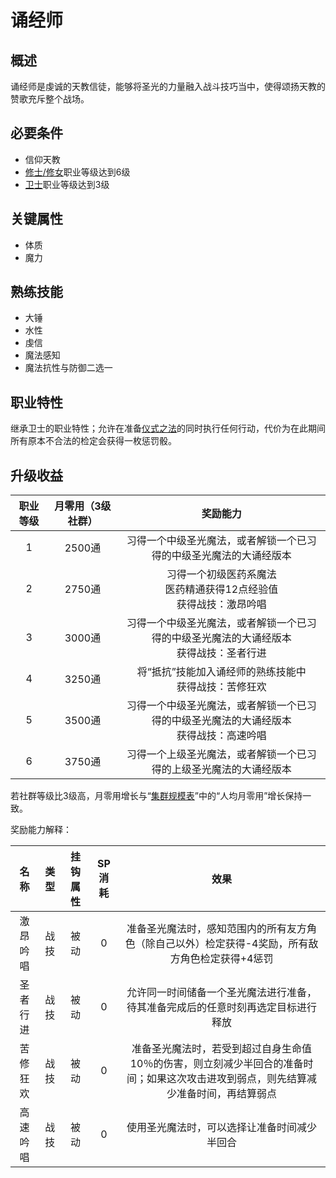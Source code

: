 # 诵经师

## 概述

诵经师是虔诚的天教信徒，能够将圣光的力量融入战斗技巧当中，使得颂扬天教的赞歌充斥整个战场。

## 必要条件

* 信仰天教
* <a href="../friar_nun" target="_blank">修士/修女</a>职业等级达到6级
* <a href="../../../basicJob/Guard" target="_blank">卫士</a>职业等级达到3级

## 关键属性

* 体质
* 魔力

## 熟练技能

* 大锤
* 水性
* 虔信
* 魔法感知
* 魔法抗性与防御二选一

## 职业特性

继承卫士的职业特性；允许在准备<a href="/rules/V4.x rules/8·magic/#仪式之法" target="_blank">仪式之法</a>的同时执行任何行动，代价为在此期间所有原本不合法的检定会获得一枚惩罚骰。

## 升级收益

职业等级|月零用（3级社群）|奖励能力
:--:|:--:|:--:
1|2500通|习得一个中级圣光魔法，或者解锁一个已习得的中级圣光魔法的大诵经版本
2|2750通|习得一个初级医药系魔法<br>医药精通获得12点经验值<br>获得战技：激昂吟唱
3|3000通|习得一个中级圣光魔法，或者解锁一个已习得的中级圣光魔法的大诵经版本<br>获得战技：圣者行进
4|3250通|将“抵抗”技能加入诵经师的熟练技能中<br>获得战技：苦修狂欢
5|3500通|习得一个中级圣光魔法，或者解锁一个已习得的中级圣光魔法的大诵经版本<br>获得战技：高速吟唱
6|3750通|习得一个上级圣光魔法，或者解锁一个已习得的上级圣光魔法的大诵经版本

若社群等级比3级高，月零用增长与“<a href="../../../scaleList" target="_blank">集群规模表</a>”中的“人均月零用”增长保持一致。

奖励能力解释：

名称|类型|挂钩属性|SP消耗|效果
:--:|:--:|:--:|:--:|:--:
激昂吟唱|战技|被动|0|准备圣光魔法时，感知范围内的所有友方角色（除自己以外）检定获得-4奖励，所有敌方角色检定获得+4惩罚
圣者行进|战技|被动|0|允许同一时间储备一个圣光魔法进行准备，待其准备完成后的任意时刻再选定目标进行释放
苦修狂欢|战技|被动|0|准备圣光魔法时，若受到超过自身生命值10％的伤害，则立刻减少半回合的准备时间；如果这次攻击进攻到弱点，则先结算减少准备时间，再结算弱点
高速吟唱|战技|被动|0|使用圣光魔法时，可以选择让准备时间减少半回合
